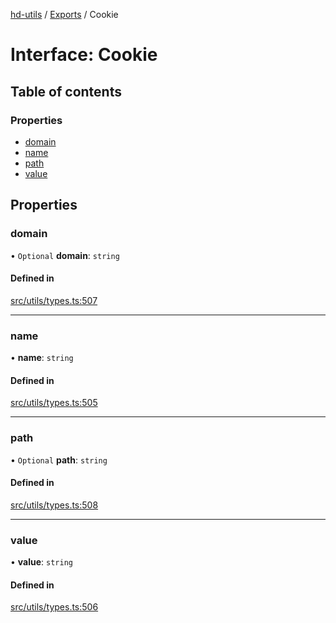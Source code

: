 [hd-utils](../README.md) / [Exports](../modules.md) / Cookie

# Interface: Cookie

## Table of contents

### Properties

- [domain](Cookie.md#domain)
- [name](Cookie.md#name)
- [path](Cookie.md#path)
- [value](Cookie.md#value)

## Properties

### domain

• `Optional` **domain**: `string`

#### Defined in

[src/utils/types.ts:507](https://github.com/AhmadHddad/h-utils/blob/2a9a611/src/utils/types.ts#L507)

___

### name

• **name**: `string`

#### Defined in

[src/utils/types.ts:505](https://github.com/AhmadHddad/h-utils/blob/2a9a611/src/utils/types.ts#L505)

___

### path

• `Optional` **path**: `string`

#### Defined in

[src/utils/types.ts:508](https://github.com/AhmadHddad/h-utils/blob/2a9a611/src/utils/types.ts#L508)

___

### value

• **value**: `string`

#### Defined in

[src/utils/types.ts:506](https://github.com/AhmadHddad/h-utils/blob/2a9a611/src/utils/types.ts#L506)
